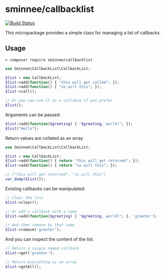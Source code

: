 sminnee/callbacklist
====================

[![Build Status](https://api.travis-ci.org/sminnee/callbacklist.svg?branch=master)](https://travis-ci.org/sminnee/callbacklist)

This micropackage provides a simple class for managing a list of callbacks.

## Usage

```
> composer require sminnee/callbacklist
```

```php
use Sminnee\CallbackList\CallbackList;

$list = new CallbackList;
$list->add(function() { "this will get called"; });
$list->add(function() { "so will this"; });
$list->call();

// Or you can use it as a callable if you prefer
$list();
```

Arguments can be passed:

```php
$list->add(function($greeting) { "$greeting, world!"; });
$list("Hello");
```

Return values are collated as an array

```php
use Sminnee\CallbackList\CallbackList;

$list = new CallbackList;
$list->add(function() { return "this will get returned"; });
$list->add(function() { return "so will this"; });

// ["this will get returned", "so will this"]
var_dump($list());
```

Existing callbacks can be manipulated:

```php
// Clear the list
$list->clear();

// Or add a callback with a name
$list->add(function($greeting) { "$greeting, world!"; }, 'greeter');

// And then remove by that name
$list->remove('greeter');
```

And you can inspect the content of the list:

```php
// Return a single named callback
$list->get('greeter');

// Return everything as an array
$list->getAll();
```
